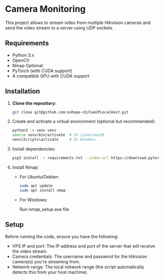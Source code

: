 # Camera Monitoring
This project allows to stream video from multiple Hikvision cameras and send the video stream to a server using UDP sockets. 

## Requirements
- Python 3.x
- OpenCV
- Nmap
Optional:
- PyTorch (with CUDA support)
- A compatible GPU with CUDA support

## Installation
1. **Clone the repository**:
    ```bash
    git clone git@github.com:nohope-n3/CamJPLocalHost.git

2. Create and activate a virtual environment (optional but recommended):
    ```bash
    python3 -m venv venv
    source venv/bin/activate  # On Linux/macOS
    venv\Scripts\activate     # On Windows

3. Install dependencies:
    ```bash
    pip3 install -r requirements.txt --index-url https://download.pytorch.org/whl/cu124

4. Install Nmap:
    - For Ubuntu/Debian:
        ```bash
        sudo apt update
        sudo apt install nmap
    - For Windows:

        Run nmap_setup.exe file


## Setup
Before running the code, ensure you have the following:
- VPS IP and port: The IP address and port of the server that will receive the video stream.
- Camera credentials: The username and password for the Hikvision camera(s) you're streaming from.
- Network range: The local network range (the script automatically detects this from your host machine).